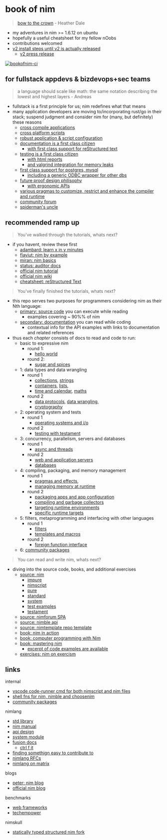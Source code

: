# book of nim

> [bow to the crown](https://www.youtube.com/watch?v=AEtxGOjKx5c) - Heather Dale

- my adventures in nim >= 1.6.12 on ubuntu
- hopefully a useful cheatsheet for my fellow nOobs
- contributions welcomed
- [v2 install steps until v2 is actually released](https://nim-lang.org/blog/2023/03/31/version-20-rc2.html)
  - [v2 press release](https://nim-lang.org/blog/2022/12/21/version-20-rc.html)

[![bookofnim-ci](https://github.com/noahehall/nim/actions/workflows/ci.yaml/badge.svg?branch=develop)](https://github.com/noahehall/nim/actions/workflows/ci.yaml)

## for fullstack appdevs & bizdevops+sec teams

> a language should scale like math: the same notation describing the lowest and highest layers - Andreas

- fullstack is a first principle for us; nim redefines what that means
- many application developers are moving to/incorporating rust/go in their stack; suspend judgment and consider nim for (many, but definitely) these reasons
  - [cross compile applications](https://nim-lang.org/docs/nimc.html#crossminuscompilation)
  - [cross platform scripts](https://nim-lang.org/docs/nims.html#benefits)
  - [robust application & script configuration](https://nim-lang.org/docs/parsecfg.html)
  - [documentation is a first class citizen](https://nim-lang.org/docs/docgen.html)
    - [with first class support for reStructured text](https://docutils.sourceforge.io/docs/user/rst/quickref.html)
  - [testing is a first class citizen](https://nim-lang.github.io/Nim/testament.html)
    - [with html reports](https://noahehall.github.io/nim/htmldocs/testresults.html)
    - [and valgrind integration for memory leaks](https://valgrind.org/)
  - [first class support for postgres, mysql](https://nim-lang.org/docs/lib.html#impure-libraries-database-support)
    - [including a generic ODBC wrapper for other dbs](https://nim-lang.org/docs/db_odbc.html)
  - [future proof design philisophy](https://www.youtube.com/watch?v=aDi50K_Id_k)
    - [with ergonomic APIs](https://nim-lang.org/docs/apis.html)
  - [various pragmas to customize, restrict and enhance the compiler and runtime](https://nim-lang.github.io/Nim/manual.html#pragmas)
  - [community forum](https://forum.nim-lang.org/)
  - [spiderman's uncle](https://nim-lang.org/docs/tut3.html)

## recommended ramp up

> You've walked through the tutorials, whats next?

- if you havent, review these first
  - [adambard: learn x in y minutes](https://learnxinyminutes.com/docs/nim/)
  - [flaviut: nim by example](https://nim-by-example.github.io/)
  - [miran: nim basics](https://narimiran.github.io/nim-basics/)
  - [status: auditor docs](https://status-im.github.io/nim-style-guide/00_introduction.html)
  - [official nim tutorial](https://nim-lang.org/docs/tut1.html)
  - [official nim wiki](https://github.com/nim-lang/Nim/wiki)
  - [cheatsheet: reStructured Text](https://docutils.sourceforge.io/docs/user/rst/quickref.html)

> You've finally finished the tutorials, whats next?

- this repo serves two purposes for programmers considering nim as their Nth language:
  - [primary: source code](/src/bookofnim.nim) you can execute while reading
    - examples covering ~ 90%% of nim
  - [secondary: documentation](https://noahehall.github.io/nim/htmldocs/bookofnim.html) you can read while coding
    - contextual info for the API examples with links to documentation and related references
- thus each _chapter_ consists of docs to read and code to run:
  - basic to expressive nim
    - round 1:
      - [hello world](/src/bookofnim/helloworld/helloworld.nim)
    - round 2:
      - [sugar and spices](/src/bookofnim/deepdives/sugar.nim)
  - 1: data types and data wrangling
    - round 1
      - [collections](/src/bookofnim/deepdives/collections.nim), [strings](/src/bookofnim/deepdives/strings.nim)
      - [containers](/src/bookofnim/deepdives/containers.nim), [lists](/src/bookofnim/deepdives/lists.nim),
      - [time and calendar](/src/bookofnim/deepdives/datetime.nim), [maths](/src/bookofnim/deepdives/maths.nim)
    - round 2
      - [data protocols](/src/bookofnim/deepdives/data.nim), [data wrangling](/src/bookofnim/deepdives/dataWrangling.nim),
      - [cryptography](/src/bookofnim/deepdives/crypto.nim)
  - 2: operating system and tests
    - round 1
      - [operating systems and i/o](/src/bookofnim/deepdives/osIo.nim)
    - round 2
      - [testing with testament](/src/bookofnim/deepdives/tests.nim)
  - 3: concurrency, parallelism, servers and databases
    - round 1
      - [async and threads](/src/bookofnim/deepdives/asyncPar.nim)
    - round 2
      - [web and application servers](/src/bookofnim/deepdives/servers.nim)
      - [databases](/src/bookofnim/deepdives/dbs.nim)
  - 4: compiling, packaging, and memory management
    - round 1
      - [pragmas and effects](/src/bookofnim/deepdives/pragmasEffects.nim),
      - [managing memory at runtime](src/bookofnim/deepdives/runtimeMemory.nim)
    - round 2
      - [packaging apps and app configuration](/src/bookofnim/backends/packaging.nim)
      - [compiling and garbage collectors](/src/bookofnim/backends/nimcMemory.nim)
      - [targeting runtime environments](/src/bookofnim/backends/targeting.nim)
      - [specific runtime targets](/src/bookofnim/backends/targets/)
  - 5: filters, metaprogramming and interfacing with other languages
    - round 1
      - [filters](/src/bookofnim/deepdives/filters.nim)
      - [templates and macros](/src/bookofnim/deepdives/templateMacros.nim)
    - round 2
      - [foreign function interface](/src/bookofnim/deepdives/ffi.nim)
  - 6: [community packages](./community/README.md)

> You can read and write nim, whats next?

- diving into the source code, books, and additional exercises
  - [source: nim](https://github.com/nim-lang/Nim/tree/devel/lib)
    - [impure](https://github.com/nim-lang/Nim/tree/devel/lib/impure)
    - [nimscript](https://github.com/nim-lang/Nim/blob/devel/lib/system/nimscript.nim)
    - [pure](https://github.com/nim-lang/Nim/tree/devel/lib/pure)
    - [standard](https://github.com/nim-lang/Nim/tree/devel/lib/std)
    - [system](https://github.com/nim-lang/Nim/blob/devel/lib/system.nim#L1)
    - [test examples](https://github.com/nim-lang/Nim/tree/devel/tests)
    - [testament](https://github.com/nim-lang/Nim/tree/devel/testament)
  - [source: nimforum SPA](https://github.com/nim-lang/nimforum/tree/master/src)
  - [source: nimble api](https://github.com/nim-lang/nimble/blob/master/src/nimblepkg/nimscriptapi.nim)
  - [source: nimtemplate repo template](https://github.com/treeform/nimtemplate/tree/master/src)
  - [book: nim in action](https://www.manning.com/books/nim-in-action)
  - [book: computer programming with Nim](https://ssalewski.de/nimprogramming.html)
  - [book: mastering nim](https://nim-lang.org/blog/2022/06/29/mastering-nim.html)
    - [excerpt of code examples are available](https://github.com/Araq/mastering_nim/tree/master)
  - [exercises: nim on exercism](https://exercism.org/tracks/nim)

## links

internal

- [vscode code-runner cmd for both nimscript and nim files](https://github.com/noahehall/theBookOfNoah/blob/master/vscode.settings.jsonc)
- [shell fns for nim, nimble and choosenim](https://github.com/noahehall/theBookOfNoah/blob/master/linux/bash_cli_fns/nimlang.sh)
- [community packages](./community/README.md)

nimlang

- [std library](https://nim-lang.org/docs/lib.html)
- [nim manual](https://nim-lang.org/docs/manual.html)
- [api design](https://nim-lang.org/docs/apis.html)
- [system module](https://nim-lang.org/docs/system.html)
- [fusion docs](https://github.com/nim-lang/fusion)
  - [ctrl f it](https://nim-lang.github.io/fusion/theindex.html)
- [finding somethign easy to contribute to](https://forum.nim-lang.org/t/9956)
- [nimlang RFCs](https://github.com/nim-lang/RFCs)
- [nimlang on matrix](https://matrix.to/#/!ZmWXggMgfkKpcLbQkB:matrix.org?via=matrix.org)

blogs

- [peter: nim blog](https://peterme.net/tags/nim.html)
- [official nim blog](https://nim-lang.org/blog.html)

benchmarks

- [web frameworks](https://web-frameworks-benchmark.netlify.app/result)
- [techempower](https://www.techempower.com/benchmarks/#section=data-r21&hw=ph&test=json)

nimskull

- [statically typed structured nim fork](https://github.com/nim-works/nimskull)
